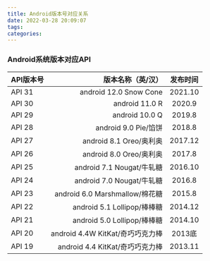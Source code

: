 ```yaml
---
title: Android版本号对应关系
date: 2022-03-28 20:09:07
tags:
categories:
---
```

### Android系统版本对应API


| API版本号 |                版本名称（英/汉） | 发布时间 |
| :---------- | ---------------------------------: | :--------: |
| API 31    |           android 12.0 Snow Cone | 2021.10 |
| API 30    |                   android 11.0 R |  2020.9  |
| API 29    |                   android 10.0 Q |  2019.8  |
| API 28    |             android 9.0 Pie/馅饼 |  2018.8  |
| API 27    |          android 8.1 Oreo/奥利奥 | 2017.12 |
| API 26    |          android 8.0 Oreo/奥利奥 |  2017.8  |
| API 25    |        android 7.1 Nougat/牛轧糖 | 2016.10 |
| API 24    |        android 7.0 Nougat/牛轧糖 |  2016.8  |
| API 23    |   android 6.0 Marshmallow/棉花糖 |  2015.8  |
| API 22    |      android 5.1 Lollipop/棒棒糖 | 2014.12 |
| API 21    |      android 5.0 Lollipop/棒棒糖 | 2014.10 |
| API 20    | android 4.4W KitKat/奇巧巧克力棒 |  2013底  |
| API 19    |  android 4.4 KitKat/奇巧巧克力棒 | 2013.11 |
